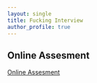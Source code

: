 ```yaml
---
layout: single
title: Fucking Interview
author_profile: true
---
```


## Online Assesment

[Online Assesment](./online-assesment/README.md)